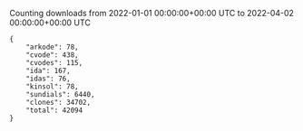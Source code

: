 
Counting downloads from 2022-01-01 00:00:00+00:00 UTC to 2022-04-02 00:00:00+00:00 UTC

```
{
    "arkode": 78,
    "cvode": 438,
    "cvodes": 115,
    "ida": 167,
    "idas": 76,
    "kinsol": 78,
    "sundials": 6440,
    "clones": 34702,
    "total": 42094
}
```
